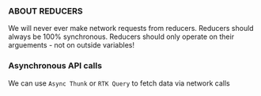 
### ABOUT REDUCERS 
We will never ever make network requests from reducers.
Reducers should always be 100% synchronous.
Reducers should only operate on their arguements - not on outside variables!

### Asynchronous API calls
We can use `Async Thunk` or `RTK Query` to fetch data via network calls